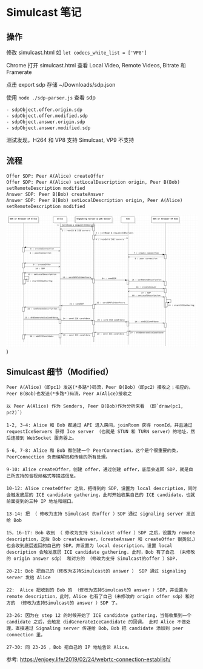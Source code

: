 # Simulcast 笔记

## 操作

修改 simulcast.html 如 `let codecs_white_list = ['VP8']`

Chrome 打开 simulcast.html 查看 Local Video, Remote Videos, Bitrate 和 Framerate

点击 export sdp 存储 ~/Downloads/sdp.json

使用 `node ./sdp-parser.js` 查看 sdp

    - sdpObject.offer.origin.sdp
    - sdpObject.offer.modified.sdp
    - sdpObject.answer.origin.sdp
    - sdpObject.answer.modified.sdp


测试发现，H264 和 VP8 支持 Simulcast, VP9 不支持

## 流程

    Offer SDP: Peer A(Alice) createOffer 
    Offer SDP: Peer A(Alice) setLocalDescription origin, Peer B(Bob) setRemoteDescription modified 
    Answer SDP: Peer B(Bob) createAnswer 
    Answer SDP: Peer B(Bob) setLocalDescription origin, Peer A(Alice) setRemoteDescription modified 


![webrtc-complete-diagram](img/2020-01-04-webrtc-connection-establish-chart.jpg))

## Simulcast 细节（Modified）


    Peer A(Alice)（即pc1）发送(*多路*)码流，Peer B(Bob)（即pc2）接收之；相应的，Peer B(Bob)也发送(*多路*)码流，Peer A(Alice)接收之

    以 Peer A(Alice) 作为 Senders, Peer B(Bob)作为分析来看 （即`draw(pc1, pc2)`）

    1-2, 3-4: Alice 和 Bob 都通过 API 进入房间，joinRoom 获得 roomId，并且通过requestIceServers 获得 Ice server （也就是 STUN 和 TURN server）的地址，然后连接到 WebSocket 服务器上。

    5-6, 7-8: Alice 和 Bob 都创建一个 PeerConnection，这个是个很重要的类，PeerConnection 负责编解码和传输的所有处理。

    9-10: Alice createOffer，创建 offer，通过创建 offer，底层会返回 SDP，就是自己所支持的音视频格式等描述信息。

    10-12: Alice createOffer 之后，把得到的 SDP，设置为 local description，同时会触发底层的 ICE candidate gathering，此时开始收集自己的 ICE candidate，也就前面提到的三种 IP 地址和端口。

    13-14: 把 （ 修改为支持 Simulcast 的offer ）SDP 通过 signaling server 发送给 Bob

    15，16-17: Bob 收到 （ 修改为支持 Simulcast offer ）SDP 之后，设置为 remote description，之后 Bob createAnswer，（createAnswer 和 createOffer 很类似，）也会收到底层返回的自己的 SDP。并设置为 local description。设置 local description 会触发底层 ICE candidate gathering. 此时，Bob 有了自己 （未修改的 origin answer sdp） 和对方的 （修改为支持 Simulcast的offer ）SDP.

    20-21: Bob 把自己的（修改为支持Simulcast的 answer ） SDP 通过 signaling server 发给 Alice

    22:  Alice 把收到的 Bob 的 （修改为支持Simulcast的 answer ）SDP，并设置为 remote description，此时，Alice 也有了自己（未修改的 origin offer sdp）和对方的 （修改为支持Simulcast的 answer ）SDP 了。

    23-26: 因为在 step 12 的时候开始了 ICE candidate gathering，当每收集到一个 candidate 之后，会触发 didGenerateIceCandidate 的回调， 此时 Alice 不做处理，直接通过 Signaling server 传递给 Bob，Bob 把 candidate 添加到 peer connection 里。

    27-30: 同 23-26 ，Bob 把自己的 IP 地址告诉 Alice。



参考:  https://enjoey.life/2019/02/24/webrtc-connection-establish/